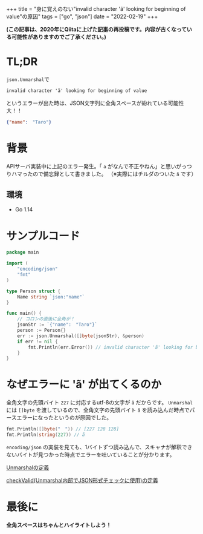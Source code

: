 +++
title = "身に覚えのない\"invalid character 'ã' looking for beginning of value\"の原因"
tags = ["go", "json"]
date = "2022-02-19"
+++

**(この記事は、2020年にQiitaに上げた[記事](https://qiita.com/Syuparn/items/233c5b38164b5ea2fdf6)の再投稿です。内容が古くなっている可能性がありますのでご了承ください。)**

# TL;DR
`json.Unmarshal`で

```txt
invalid character 'ã' looking for beginning of value
```

というエラーが出た時は、JSON文字列に全角スペースが紛れている可能性大！！

```json
{"name":　"Taro"}
```

# 背景
APIサーバ実装中に上記のエラー発生。「 `a` がなんで不正やねん」と思いがっつりハマったので備忘録として書きました。
（※実際にはチルダのついた `ã` です）

## 環境

- Go 1.14

# サンプルコード

```go:main.go
package main

import (
	"encoding/json"
	"fmt"
)

type Person struct {
    Name string `json:"name"`
}

func main() {
	// コロンの直後に全角が！
	jsonStr := `{"name":　"Taro"}`
	person := Person{}
	err := json.Unmarshal([]byte(jsonStr), &person)
	if err != nil {
	    fmt.Println(err.Error()) // invalid character 'ã' looking for beginning of value
	}
}
```

# なぜエラーに 'ã' が出てくるのか

全角文字の先頭バイト `227` に対応するutf-8の文字が `ã` だからです。
`Unmarshal` には `[]byte` を渡しているので、全角文字の先頭バイト `ã` を読み込んだ時点でパースエラーになったというのが原因でした。

```go
fmt.Println([]byte("　")) // [227 128 128]
fmt.Println(string(227)) // ã
```

`encoding/json` の実装を見ても、1バイトずつ読み込んで、スキャナが解釈できないバイトが見つかった時点でエラーを吐いていることが分かります。

[Unmarshalの定義](https://github.com/golang/go/blob/5de90d33c837af4d9a375a0a36811c7033655596/src/encoding/json/decode.go#L96)

[checkValid(Unmarshal内部でJSON形式チェックに使用)の定義](https://github.com/golang/go/blob/a1103dcc27b9c85800624367ebb89ef46d4307af/src/encoding/json/scanner.go#L30)

# 最後に
**全角スペースはちゃんとハイライトしよう！**
